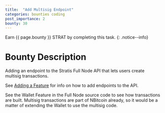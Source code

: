 ```yaml
---
title:  "Add Multisig Endpoint"
categories: bounties coding
post_importance: 2
bounty: 30
---
```

Earn {{ page.bounty }} STRAT by completing this task.
{: .notice--info}

# Bounty Description

Adding an endpoint to the Stratis Full Node API that lets users create multisig transactions.

See [Adding a Feature](/add_feature/) for info on how to add endpoints to the API.

See the Wallet Feature in the Full Node source code to see how transactions are built. Multisig transactions are part of NBitcoin already, so it would be a matter of extending the Wallet to use the multisig code.